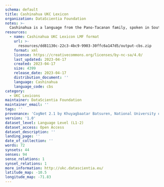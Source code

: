 ```yaml
---
schema: default
title: Cashinahua UKC Lexicon
organization: DataScientia Foundation
notes: >-
  Cashinahua is a language from the Pano-Tacanan family, spoken in South America. The UKC Lexicon of Cashinahua is represented as a lexico-semantic network. It consists of words, word senses, synsets, as well as sense-level and synset-level relationships.
resources:
  - name: Cashinahua UKC Lexicon LMF format
    url: >-
      resources/dd81130c-22c3-4bc9-9903-30ffc6a147d5/output-cbs.zip
    format: xml
    license: https://creativecommons.org/licenses/by-nc-sa/4.0/
    last_updated: 2023-04-17
    created: 2023-04-17
    size: 4399
    release_date: 2023-04-17
    distribution_document: ''
    language: Cashinahua
    language_code: cbs
category:
  - UKC Lexicons
maintainer: DataScientia Foundation
maintainer_email: ''
tags: ''
provenance: 'CogNet 2.1 by Khuyagbaatar Batsuren, National University of Mongolia (http://cognet.ukc.disi.unitn.it); MorphyNet 2.0 by Gábor Bella and Khuyagbaatar Batsuren (http://ukc.disi.unitn.it/index.php/morphynet/); Native Languages of the Americas 2021.11. by Laura Redish and Orrin Lewis (http://www.native-languages.org); Princeton WordNet 2.1 by Princeton University (https://wordnet.princeton.edu)'
version: '1.0'
dataset_level: Language Level (L1-2)
dataset_access: Open Access
dataset_description: ''
landing_page: ''
date_of_collection: ''
words: 72
synsets: 44
senses: 94
sense_relations: 1
synset_relations: 1
more_information: http://ukc.datascientia.eu/
latitude_map: -10.5
longitude_map: -71.83
---
```

